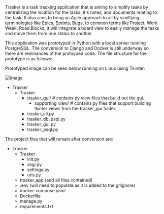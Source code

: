 Trasker is a task tracking application that is aiming to simplify tasks by centralizing the location for the tasks, it's notes, and documents relating to the task. It also aims to bring an Agile approach to all by similfying terminologies like Epics, Sprints, Bugs, to common terms like Project, Work Week, Road Blocks. It will integrate a board view to easily manage the tasks and move them from one status to another. 

This application was prototyped in Python with a local server running PostgreSQL. The conversion to Django and Docker is still underway so there are reminances of the protoyped code. The file structure for the prototype is as follows:

Prototyped image can be seen below running on Linux using Tkinter:

![Image](https://trasker.app/assets/app_screenshot.png)

- Trasker
  - Trasker
    - trasker_gui/ # contains py view files that build out the gui.
      - supporting_view/ # contains py files that support building tkinter views from the trasker_gui folder.
    - trasker_cli.py
    - trasker_db_psql.py
    - trasker_gui.py
    - trasker_psql.py

 
The project files that will remain after conversion are:
- Trasker
  - Trasker
    - init.py
    - asgi.py
    - settings.py
    - urls.py
  - trasker_app (and all files contained)
  - .env (will need to populate as it is added to the gitignore)
  - docker-compose.yaml
  - Dockerfile
  - manage.py
  - requirements.txt

